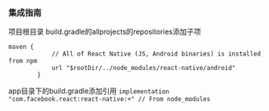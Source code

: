 

### 集成指南

项目根目录 build.gradle的allprojects的repositories添加子项
```
maven {
            // All of React Native (JS, Android binaries) is installed from npm
            url "$rootDir/../node_modules/react-native/android"
        }
```


app目录下的build.gradle添加引用
`implementation "com.facebook.react:react-native:+" // From node_modules`